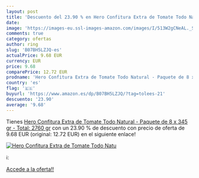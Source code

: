 ```yaml
---
layout: post
title: 'Descuento del 23.90 % en Hero Confitura Extra de Tomate Todo Natu'
date: 
image: 'https://images-eu.ssl-images-amazon.com/images/I/513W2gCNeAL._SL200_.jpg'
comments: true
category: ofertas
author: ring
slug: 'B07BH5LZJQ-es'
actualPrice: 9.68 EUR
currency: EUR
price: 9.68
comparePrice: 12.72 EUR
prodname: 'Hero Confitura Extra de Tomate Todo Natural - Paquete de 8 x 345 gr - Total: 2760 gr'
country: 'es'
flag: '🇪🇸'
buyurl: 'https://www.amazon.es/dp/B07BH5LZJQ/?tag=tolees-21'
descuento: '23.90'
average: '9.68'
---
```


Tienes [Hero Confitura Extra de Tomate Todo Natural - Paquete de 8 x 345 gr - Total: 2760 gr](https://www.amazon.es/dp/B07BH5LZJQ/?tag=tolees-21) con un 23.90 % de descuento con precio de oferta de 9.68 EUR (original: 12.72 EUR) en el siguiente enlace!

[![Hero Confitura Extra de Tomate Todo Natu](https://images-eu.ssl-images-amazon.com/images/I/513W2gCNeAL._SL200_.jpg)](https://www.amazon.es/dp/B07BH5LZJQ/?tag=tolees-21)

ℹ️:


[Accede a la oferta!!](https://www.amazon.es/dp/B07BH5LZJQ/?tag=tolees-21)
